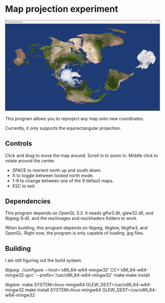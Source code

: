 # Map projection experiment

![A different projection of Earth](/screenshots/remapped.png?raw=true "A different projection of Earth")

This program allows you to reproject any map onto new coordinates.

Currently, it only supports the equirectangular projection.

## Controls

Click and drag to move the map around. Scroll in to zoom in. Middle click to rotate around the center.

 - SPACE to reorient north up and south down.
 - X to toggle between locked north mode.
 - 1-9 to change between one of the 9 default maps.
 - ESC to exit.

## Dependencies

This program depends on OpenGL 3.3. It needs glfw3.dll, glew32.dll, and libjpeg-9.dll, and the res/images and res/shaders folders to work.

When building, this program depends on libjpeg, libglew, libglfw3, and OpenGL. Right now, the program is only capable of loading .jpg files.

## Building

I am still figuring out the build system.

libjpeg:
./configure --host='x86_64-w64-mingw32' CC='x86_64-w64-mingw32-gcc' --prefix='/usr/x86_64-w64-mingw32'
make
make install

libglew:
make SYSTEM=linux-mingw64 GLEW_DEST=/usr/x86_64-w64-mingw32
make install SYSTEM=linux-mingw64 GLEW_DEST=/usr/x86_64-w64-mingw32